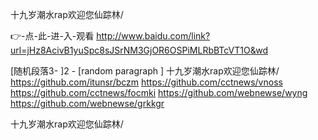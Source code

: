 
十九岁潮水rap欢迎您仙踪林/




👉-点-此-进-入-观看  http://www.baidu.com/link?url=jHz8AcivB1yuSpc8sJSrNM3GjOR6OSPiMLRbBTcVT1O&wd




[随机段落3-
]2 - [random paragraph
]
十九岁潮水rap欢迎您仙踪林/ https://github.com/itunsr/bczm
https://github.com/cctnews/vnoss
https://github.com/cctnews/focmki
https://github.com/webnewse/wyng
https://github.com/webnewse/grkkgr





十九岁潮水rap欢迎您仙踪林/
